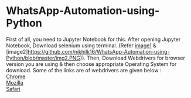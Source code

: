 # WhatsApp-Automation-using-Python

First of all, you need to Jupyter Notebook for this. After opening Jupyter Notebook, Download selenium using terminal. (Refer [image1](https://github.com/nikhilk16/WhatsApp-Automation-using-Python/blob/master/img1.PNG) & [image2]https://github.com/nikhilk16/WhatsApp-Automation-using-Python/blob/master/img2.PNG)). Then, Download Webdrivers for browser version you are using & then choose appropriate Operating System for download. Some of the links are of webdrivers are given below : <br />
[Chrome](https://chromedriver.chromium.org/downloads) <br />
[Mozilla](https://github.com/mozilla/geckodriver/releases) <br />
[Safari](https://developer.apple.com/documentation/webkit/testing_with_webdriver_in_safari) <br />



